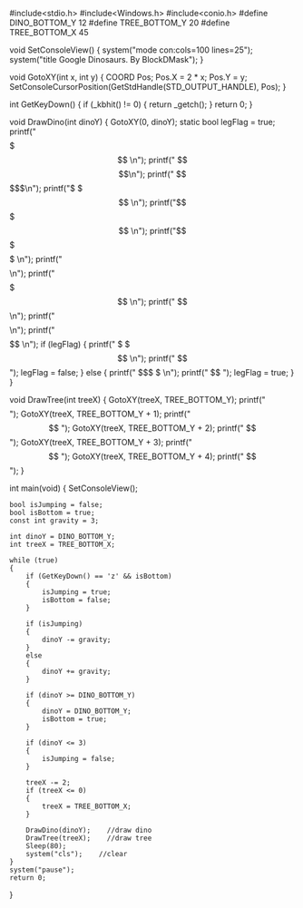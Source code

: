 #include<stdio.h>
#include<Windows.h>
#include<conio.h>
#define DINO_BOTTOM_Y 12
#define TREE_BOTTOM_Y 20
#define TREE_BOTTOM_X 45
 
void SetConsoleView()
{
    system("mode con:cols=100 lines=25");
    system("title Google Dinosaurs. By BlockDMask");
}
  
void GotoXY(int x, int y)
{
    COORD Pos;
    Pos.X = 2 * x;
    Pos.Y = y;
    SetConsoleCursorPosition(GetStdHandle(STD_OUTPUT_HANDLE), Pos);
}
 
int GetKeyDown()
{
    if (_kbhit() != 0)
    {
        return _getch();
    }
    return 0;
}
 
void DrawDino(int dinoY)
{
    GotoXY(0, dinoY);
    static bool legFlag = true;
    printf("        $$$$$$$ \n");
    printf("       $$ $$$$$$\n");
    printf("       $$$$$$$$$\n");
    printf("$      $$$      \n");
    printf("$$     $$$$$$$  \n");
    printf("$$$   $$$$$     \n");
    printf(" $$  $$$$$$$$$$ \n");
    printf(" $$$$$$$$$$$    \n");
    printf("  $$$$$$$$$$    \n");
    printf("    $$$$$$$$    \n");
    printf("     $$$$$$     \n");
    if (legFlag)
    {
        printf("     $    $$$    \n");
        printf("     $$          ");
        legFlag = false;
    }
    else
    {
        printf("     $$$  $     \n");
        printf("          $$    ");
        legFlag = true;
    }
}
 
void DrawTree(int treeX)
{
    GotoXY(treeX, TREE_BOTTOM_Y);
    printf("$$$$");
    GotoXY(treeX, TREE_BOTTOM_Y + 1);
    printf(" $$ ");
    GotoXY(treeX, TREE_BOTTOM_Y + 2);
    printf(" $$ ");
    GotoXY(treeX, TREE_BOTTOM_Y + 3);
    printf(" $$ ");
    GotoXY(treeX, TREE_BOTTOM_Y + 4);
    printf(" $$ ");
}
 
int main(void)
{
    SetConsoleView();
 
    bool isJumping = false;
    bool isBottom = true;
    const int gravity = 3;
 
    int dinoY = DINO_BOTTOM_Y;
    int treeX = TREE_BOTTOM_X;
 
    while (true)
    {
        if (GetKeyDown() == 'z' && isBottom)
        {
            isJumping = true;
            isBottom = false;
        }
 
        if (isJumping)
        {
            dinoY -= gravity;
        }
        else
        {
            dinoY += gravity;
        }
 
        if (dinoY >= DINO_BOTTOM_Y)
        {
            dinoY = DINO_BOTTOM_Y;
            isBottom = true;
        }
 
        if (dinoY <= 3)
        {
            isJumping = false;
        }
 
        treeX -= 2;
        if (treeX <= 0)
        {
            treeX = TREE_BOTTOM_X;
        }
 
        DrawDino(dinoY);    //draw dino
        DrawTree(treeX);    //draw tree
        Sleep(80);
        system("cls");    //clear
    }
    system("pause");
    return 0;
} 
